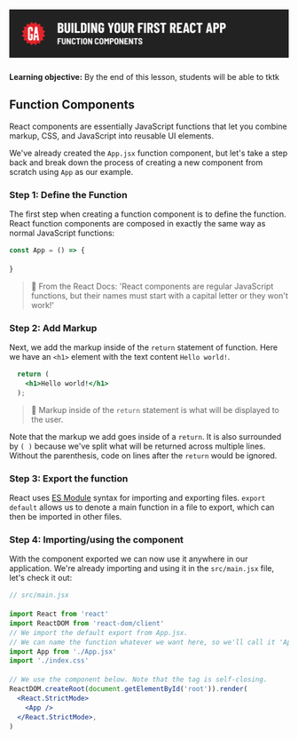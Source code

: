 # ![Building Your First React App - Function Components](./assets/hero.png)

**Learning objective:** By the end of this lesson, students will be able to tktk

## Function Components

React components are essentially JavaScript functions that let you combine markup, CSS, and JavaScript into reusable UI elements.

We've already created the `App.jsx` function component, but let's take a step back and break down the process of creating a new component from scratch using `App` as our example. 

### Step 1: Define the Function

The first step when creating a function component is to define the function. React function components are composed in exactly the same way as normal JavaScript functions: 

```jsx
const App = () => {

}
```

> 🧠 From the React Docs: 'React components are regular JavaScript functions, but their names must start with a capital letter or they won't work!'

### Step 2: Add Markup

Next, we add the markup inside of the `return` statement of function. Here we have an `<h1>` element with the text content `Hello world!`.

```jsx
  return (
    <h1>Hello world!</h1>
  );
```

> 🧠 Markup inside of the `return` statement is what will be displayed to the user.

Note that the markup we add goes inside of a `return`. It is also surrounded by `( )` because we've split what will be returned across multiple lines. Without the parenthesis, code on lines after the `return` would be ignored.

### Step 3: Export the function

React uses [ES Module](https://developer.mozilla.org/en-US/docs/Web/JavaScript/Guide/Modules) syntax for importing and exporting files. `export default` allows us to denote a main function in a file to export, which can then be imported in other files. 

### Step 4: Importing/using the component

With the component exported we can now use it anywhere in our application. We're already importing and using it in the `src/main.jsx` file, let's check it out:

```jsx
// src/main.jsx

import React from 'react'
import ReactDOM from 'react-dom/client'
// We import the default export from App.jsx. 
// We can name the function whatever we want here, so we'll call it 'App' 
import App from './App.jsx'
import './index.css'

// We use the component below. Note that the tag is self-closing.
ReactDOM.createRoot(document.getElementById('root')).render(
  <React.StrictMode>
    <App />
  </React.StrictMode>,
)
```
